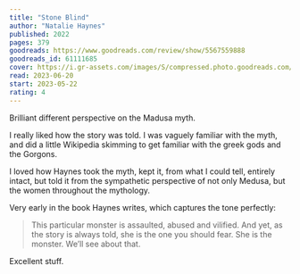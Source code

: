 ```yaml
---
title: "Stone Blind"
author: "Natalie Haynes"
published: 2022
pages: 379
goodreads: https://www.goodreads.com/review/show/5567559888
goodreads_id: 61111685
cover: https://i.gr-assets.com/images/S/compressed.photo.goodreads.com/books/1652740547l/61111685._SY475_.jpg
read: 2023-06-20
start: 2023-05-22
rating: 4
---
```


Brilliant different perspective on the Madusa myth.

I really liked how the story was told. I was vaguely familiar with the myth, and did a little Wikipedia skimming to get familiar with the greek gods and the Gorgons.

I loved how Haynes took the myth, kept it, from what I could tell, entirely intact, but told it from the sympathetic perspective of not only Medusa, but the women throughout the mythology.

Very early in the book Haynes writes, which captures the tone perfectly:

> This particular monster is assaulted, abused and vilified. And yet, as the story is always told, she is the one you should fear. She is the monster.
> We’ll see about that.

Excellent stuff.
